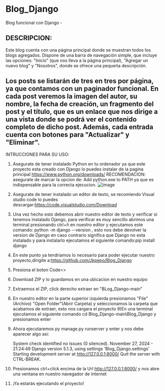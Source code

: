 # Blog_Django
 Blog funcional con Django -
 
DESCRIPCION:
-------------------------------
Este blog cuenta con una página principal donde se muestran todos los blogs agregados. Dispone de una barra de navegación simple, que incluye las opciones: "Inicio" (que nos lleva a la página principal), "Agregar un nuevo blog" y "Nosotros", donde se ofrece una pequeña descripción.

Los posts se listarán de tres en tres por página, ya que contamos con un paginador funcional. En cada post veremos la imagen del autor, su nombre, la fecha de creación, un fragmento del post y el título, que es un enlace que nos dirige a una vista donde se podrá ver el contenido completo de dicho post. Además, cada entrada cuenta con botones para "Actualizar" y "Eliminar".
-------------------------------
INTRUCCIONES PARA SU USO:
1) Asegurate de tener instalado Python en tu ordenador ya que este proyecto esta creado con Django
   lo puedes instalar de la pagina principal https://www.python.org/downloads/
   RECOMENDACION: asegurate de marcar la opcion de: Add python.exe to PATH ya que es indispensable para la correcta ejecucion.
      ![image](https://github.com/user-attachments/assets/cb628fde-e56c-418b-b354-965a484f8d1e)
2) Asegurate de tener instalado un editor de texto, se recomiendo Visual studio code
   lo puedes descargar:https://code.visualstudio.com/Download
3) Una vez hecho esto debemos abrir nuestro editor de texto y verificar si tenemos instalado Django,
   para verificar es muy sencillo abrimos una terminal presionando ctrl+ñ en nuestro editor y ejecutamos este comando:
   python -m django --version , esto nos debe devolver la version de Django en caso contrario significa que Django no esta instalado
   y para instalarlo ejecutamos el siguiente comando:pip install django
4) En este punto ya tendriamos lo necesario para poder ejecutar nuestro proyecto,dirigite a:https://github.com/Jkpepo/Blog_Django
5) Presiona el boton Code<>
6) Download ZIP y lo guardamos en una ubicacion en nuestro equipo
7) Extraemos el ZIP, click derecho extraer en "BLog_Django-main"
8) En nuestro editor en la parte superior izquierda presionamos "File"(Archivo)
   "Open Folder"(Abrir Carpeta) y seleccionamos la carpeta que acabamos de extraer, esto nos cargara el proyecto
9)En una terminal ejecutamos el siguiente comando cd Blog_Django-main\Blog_Django y presionamos enter
10) Ahora ejecutaremos py manage.py runserver y enter y nos debe aparecer algo asi:
    
    System check identified no issues (0 silenced).
    November 27, 2024 - 21:24:49
    Django version 5.1.3, using settings 'Blog_Django.settings'
    Starting development server at http://127.0.0.1:8000/
    Quit the server with CTRL-BREAK.
12) Presionamos ctrl+click encima de la Url http://127.0.0.1:8000/ y nos abre una ventana en nuestro navegador de internet
13) ¡Ya estarás ejecutando el proyecto!
   


